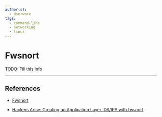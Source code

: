 ```yaml
---
author(s):
  - Userware
tags:
  - command-line
  - networking
  - linux
---
```

# Fwsnort

TODO: Fill this info

---
## References

- [Fwsnort](http://www.cipherdyne.org/fwsnort/)

- [Hackers Arise: Creating an Application Layer IDS/IPS with fwsnort](https://www.hackers-arise.com/post/linux-firewalls-creating-an-application-layer-ids-ips-with-fwsnort)